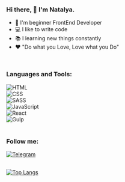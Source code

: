 


### Hi there, 👋 I'm Natalya.

- :high_brightness: I'm beginner FrontEnd Developer
- :computer: I like to write code
- :books: I learning new things constantly
- :hearts: "Do what you Love, Love what you Do"


<br>


### Languages and Tools:

![HTML](https://img.shields.io/badge/-HTML-1F2466?style=for-the-badge&logo=html5&logoColor=E74C3C)<br>
![CSS](https://img.shields.io/badge/-CSS-1F2466?style=for-the-badge&logo=css3&logoColor=3498DB)<br>
![SASS](https://img.shields.io/badge/-SASS-1F2466?style=for-the-badge&logo=sass&logoColor=A569BD)<br>
![JavaScript](https://img.shields.io/badge/-JavaScript-1F2466?style=for-the-badge&logo=javascript&logoColor=F39C12 )<br>
![React](https://img.shields.io/badge/-React-1F2466?style=for-the-badge&logo=react&logoColor=00d8ff)<br>
![Gulp](https://img.shields.io/badge/-Gulp-1F2466?style=for-the-badge&logo=gulp&logoColor=C0392B)<br>
<br>


### Follow me:

<!-- [![Instagram](https://img.shields.io/badge/-Instagram/nata_lia_webdev-1F2466?style=for-the-badge&logo=instagram&logoColor=E82DDC)](https://www.instagram.com/nata_lia_webdev)<br>
[![Twitter](https://img.shields.io/badge/-Twitter/Dv_nn-1F2466?style=for-the-badge&logo=Twitter&logoColor=449CF9)](https://twitter.com/Wind89494188)<br> -->
[![Telegram](https://img.shields.io/badge/-Telegram/WEB_NN-1F2466?style=for-the-badge&logo=telegram&logoColor=2A59F8)](https://t.me/WEB_NN)<br>
<br>


[![Top Langs](https://github-readme-stats.vercel.app/api/top-langs/?username=Dv-nn&layout=compact&theme=radical&count_private)](https://github.com/anuraghazra/github-readme-stats)

